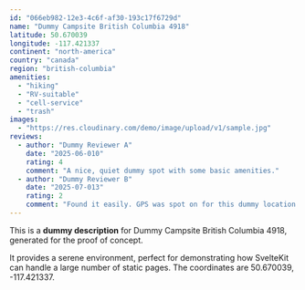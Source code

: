 ```yaml
---
id: "066eb982-12e3-4c6f-af30-193c17f6729d"
name: "Dummy Campsite British Columbia 4918"
latitude: 50.670039
longitude: -117.421337
continent: "north-america"
country: "canada"
region: "british-columbia"
amenities:
  - "hiking"
  - "RV-suitable"
  - "cell-service"
  - "trash"
images:
  - "https://res.cloudinary.com/demo/image/upload/v1/sample.jpg"
reviews:
  - author: "Dummy Reviewer A"
    date: "2025-06-010"
    rating: 4
    comment: "A nice, quiet dummy spot with some basic amenities."
  - author: "Dummy Reviewer B"
    date: "2025-07-013"
    rating: 2
    comment: "Found it easily. GPS was spot on for this dummy location."
---
```


This is a **dummy description** for Dummy Campsite British Columbia 4918, generated for the proof of concept.

It provides a serene environment, perfect for demonstrating how SvelteKit can handle a large number of static pages. The coordinates are 50.670039, -117.421337.
